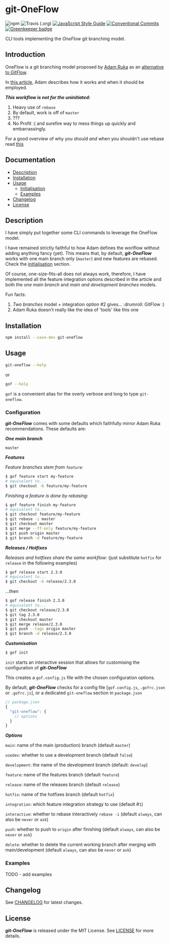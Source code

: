 # git-OneFlow

![npm](https://img.shields.io/npm/v/git-oneflow.svg) ![Travis (.org)](https://img.shields.io/travis/msanguineti/git-oneflow.svg) [![JavaScript Style Guide](https://img.shields.io/badge/code_style-standard-brightgreen.svg)](https://standardjs.com) [![Conventional Commits](https://img.shields.io/badge/Conventional%20Commits-1.0.0-yellow.svg)](https://conventionalcommits.org) [![Greenkeeper badge](https://badges.greenkeeper.io/msanguineti/git-oneflow.svg)](https://greenkeeper.io/)

CLI tools implementing the *OneFlow* git branching model.

## Introduction

OneFlow is a git branching model proposed by [Adam Ruka](https://github.com/skinny85) as an [alternative to GitFlow](https://www.endoflineblog.com/gitflow-considered-harmful).

In [this article](https://www.endoflineblog.com/oneflow-a-git-branching-model-and-workflow#develop-feature-branches), Adam describes how it works and when it should be employed.

***This workflow is not for the uninitiated:***

1. Heavy use of `rebase`
2. By default, work is off of `master`
3. ???
4. No Profit :( and surefire way to mess things up quickly and embarrassingly.

For a good overview of why you should _and_ when you shouldn't use rebase read [this](https://git-scm.com/book/en/v2/Git-Branching-Rebasing#_rebase_peril)

## Documentation

- [Description](#description)
- [Installation](#installation)
- [Usage](#usage)
  - [Initialisation](#initialisation)
  - [Examples](#examples)
- [Changelog](#changelog)
- [License](#license)

## Description

I have simply put together some CLI commands to leverage the OneFlow model.

I have remained strictly faithful to how Adam defines the worlflow without adding anything fancy (yet). This means that, by default, *****git-OneFlow***** works with one main branch only (`master`) and new features are rebased. Check the [initialisation](#initialisation) section.

Of course, one-size-fits-all does not always work, therefore, I have implemented all the feature integration options described in the article and both the _one main branch_ and _main and development branches_ models.

Fun facts:

1. _Two branches_ model + integration option #2 gives... :drumroll: GitFlow :)
2. Adam Ruka doesn't really like the idea of 'tools' like this one

## Installation

```sh
npm install --save-dev git-oneflow
```

## Usage

```sh
git-oneflow --help
```

or

```sh
gof --help
```

`gof` is a convenient alias for the overly verbose and long to type `git-oneflow`.

### Configuration

***git-OneFlow*** comes with some defaults which faithfully mirror Adam Ruka recommendations. These defaults are:

***One main branch***

`master`

***Features***

_Feature branches stem from `feature`:_

```sh
$ gof feature start my-feature
# equivalent to...
$ git checkout -b feature/my-feature
```

_Finishing a feature is done by rebasing:_

```sh
$ gof feature finish my-feature
# equivalent to...
$ git checkout feature/my-feature
$ git rebase -i master
$ git checkout master
$ git merge --ff-only feature/my-feature
$ git push origin master
$ git branch -d feature/my-feature
```

***Releases / Hotfixes***

_Releases and hotfixes share the same workflow:_ (just substitute `hotfix` for `release` in the following examples)

```sh
$ gof release start 2.3.0
# equivalent to...
$ git checkout -b release/2.3.0
```

...then

```sh
$ gof release finish 2.3.0
# equivalent to...
$ git checkout release/2.3.0
$ git tag 2.3.0
$ git checkout master
$ git merge release/2.3.0
$ git push --tags origin master
$ git branch -d release/2.3.0
```

***Customisation***

```sh
$ gof init
```

`init` starts an interactive session that allows for customising the configuration of ***git-OneFlow***

This creates a `gof.config.js` file with the chosen configuration options.

By default, ***git-OneFlow*** checks for a config file [`gof.config.js`, `.gofrc.json` or `.gofrc.js`], or a dedicated `git-oneflow` section in `package.json`

```js
// package.json
{
  "git-oneflow": {
    // options
  }
}
```

***Options***

`main`: name of the main (production) branch (default `master`)

`usedev`: whether to use a development branch (default `false`)

`development`: the name of the development branch (default: `develop`)

`feature`: name of the features branch (default `feature`)

`release`: name of the releases branch (default `release`)

`hotfix`: name of the hotfixes branch (default `hotfix`)

`integration`: which feature integration strategy to use (default #`1`)

`interactive`: whether to rebase interactively `rebase -i` (default `always`, can also be `never` or `ask`)

`push`: whether to push to `origin` after finishing (default `always`, can also be `never` or `ask`)

`delete`: whether to delete the current working branch after merging with main/development (default `always`, can also be `never` or `ask`)

### Examples

TODO - add examples

## Changelog

See [CHANGELOG](./CHANGELOG.md) for latest changes.

## License

***git-OneFlow*** is released under the MIT License. See [LICENSE](./LICENSE) for more details.
